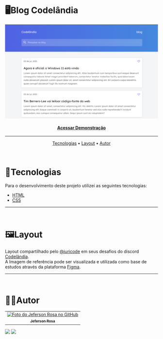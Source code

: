 # :desktop_computer:Blog Codelândia
<img src="assets/readme_img/BlogPreview.PNG"></img>
<h4 align="center"><a href="#" target="_blank">Acessar Demonstração</a></h4>

---

<p align="center">
 <a href="#rockettecnologias">Tecnologias</a> •
 <a href="#framed_picturelayout">Layout</a> •
 <a href="#man_technologistautor">Autor</a>
</p>

<br>

# :rocket:Tecnologias
<p>Para o desenvolvimento deste projeto utilizei as seguintes tecnologias:</p>

   - <a href="https://www.w3.org/html/" target="_blank">HTML</a><br>
   - <a href="https://www.w3.org/Style/CSS/Overview.en.html" target="_blank">CSS</a><br>
   <!-- - <a href="https://developer.mozilla.org/en-US/docs/Web/JavaScript" target="_blank">JavaScript</a> -->

---

<br>

# :framed_picture:Layout
<p>Layout compartilhado pelo <a href="https://github.com/iuricode">@iuricode</a> em seus desafios do discord <a href="https://discord.gg/38DSJUfe">Codelândia</a>.<br>
A Imagem de referência pode ser visualizada e utilizada como base de estudos através da plataforma <a href="https://www.figma.com/file/Yb9IBH56g7T1hdIyZ3BMNO/Desafios---Codel%C3%A2ndia?node-id=0%3A1">Figma</a>.</p>

---

<br>

# :man_technologist:Autor<br>
<table>
  <tr>
    <td align="center">
      <a href="https://github.com/jefersonfagundes">
        <img src="https://avatars.githubusercontent.com/u/60678195" width="100px;" alt="Foto do Jeferson Rosa no GitHub"/><br>
        <sub>
          <b>Jeferson Rosa</b>
        </sub>
      </a>
    </td>
  </tr>
</table>
<a href="https://api.whatsapp.com/send?phone=5548988348705"><img src="https://img.shields.io/badge/WhatsApp-25D366?style=for-the-badge&logo=whatsapp&logoColor=white"></a>
<a href="mailto:jefersonfagundess@gmail.com"><img src="https://img.shields.io/badge/Gmail-D14836?style=for-the-badge&logo=gmail&logoColor=white"></a>
